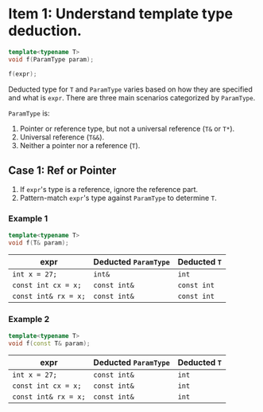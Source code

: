 # Item 1: Understand template type deduction.

```c++
template<typename T>
void f(ParamType param);

f(expr);
```

Deducted type for `T` and `ParamType` varies based on how they are specified and what is `expr`. There are three main scenarios categorized by `ParamType`.

`ParamType` is:
1. Pointer or reference type, but not a universal reference (`T&` or `T*`).
2. Universal reference (`T&&`).
3. Neither a pointer nor a reference (`T`).

## Case 1: Ref or Pointer

1. If `expr`'s type is a reference, ignore the reference part.
2. Pattern-match `expr`'s type against `ParamType` to determine `T`.

### Example 1

```c++
template<typename T>
void f(T& param);
```

| expr                 | Deducted `ParamType` | Deducted `T` |
|----------------------|----------------------|--------------|
| `int x = 27;`        | `int&`               | `int`        |
| `const int cx = x;`  | `const int&`         | `const int`  |
| `const int& rx = x;` | `const int&`         | `const int`  |

### Example 2

```c++
template<typename T>
void f(const T& param);
```

| expr                 | Deducted `ParamType` | Deducted `T` |
|----------------------|----------------------|--------------|
| `int x = 27;`        | `const int&`         | `int`        |
| `const int cx = x;`  | `const int&`         | `int`        |
| `const int& rx = x;` | `const int&`         | `int`        |

